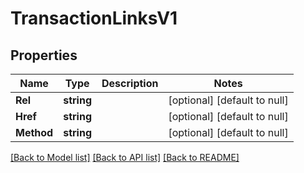 # TransactionLinksV1

## Properties
Name | Type | Description | Notes
------------ | ------------- | ------------- | -------------
**Rel** | **string** |  | [optional] [default to null]
**Href** | **string** |  | [optional] [default to null]
**Method** | **string** |  | [optional] [default to null]

[[Back to Model list]](../README.md#documentation-for-models) [[Back to API list]](../README.md#documentation-for-api-endpoints) [[Back to README]](../README.md)

